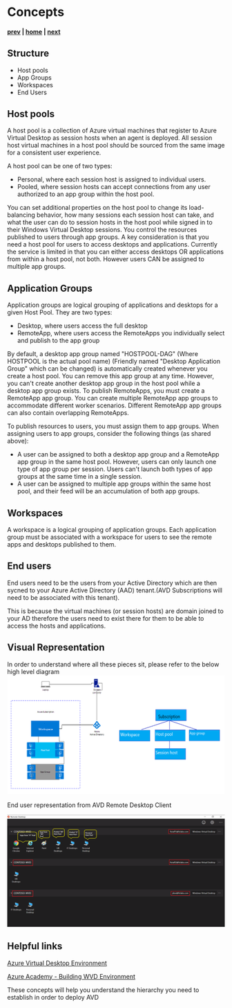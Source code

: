 # Concepts

#### [prev](./what.md) | [home](./welcome.md)  | [next](./requirements.md)

## Structure
* Host pools
* App Groups
* Workspaces
* End Users


## Host pools
A host pool is a collection of Azure virtual machines that register to Azure Virtual Desktop as session hosts when an agent is deployed. 
All session host virtual machines in a host pool should be sourced from the same image for a consistent user experience.

A host pool can be one of two types:

* Personal, where each session host is assigned to individual users.
* Pooled, where session hosts can accept connections from any user authorized to an app group within the host pool.

You can set additional properties on the host pool to change its load-balancing behavior, how many sessions each session host can take, and what the user can do to session hosts in the host pool while signed in to their Windows Virtual Desktop sessions. You control the resources published to users through app groups.
A key consideration is that you need a host pool for users to access desktops and applications. Currently the service is limited in that you can either access desktops OR applications from within a host pool, not both. However users CAN be assigned to multiple app groups.  

## Application Groups
Application groups are logical grouping of applications and desktops for a given Host Pool. They are two types:

* Desktop, where users access the full desktop
* RemoteApp, where users access the RemoteApps you individually select and publish to the app group

By default, a desktop app group named "HOSTPOOL-DAG" (Where HOSTPOOL is the actual pool name) (Friendly named "Desktop Application Group" which can be changed) is automatically created whenever you create a host pool. You can remove this app group at any time. However, you can't create another desktop app group in the host pool while a desktop app group exists. To publish RemoteApps, you must create a RemoteApp app group. You can create multiple RemoteApp app groups to accommodate different worker scenarios. Different RemoteApp app groups can also contain overlapping RemoteApps.

To publish resources to users, you must assign them to app groups. When assigning users to app groups, consider the following things (as shared above):

* A user can be assigned to both a desktop app group and a RemoteApp app group in the same host pool. However, users can only launch one type of app group per session. Users can't launch both types of app groups at the same time in a single session.
* A user can be assigned to multiple app groups within the same host pool, and their feed will be an accumulation of both app groups.

## Workspaces
A workspace is a logical grouping of application groups. 
Each application group must be associated with a workspace for users to see the remote apps and desktops published to them.

## End users

End users need to be the users from your Active Directory which are then sycned to your Azure Active Directory (AAD) tenant.(AVD Subscriptions will need to be associated with this tenant). 

This is because the virtual machines (or session hosts) are domain joined to your AD therefore the users need to exist there for them to be able to access the hosts and applications.  


## Visual Representation
In order to understand where all these pieces sit, please refer to the below high level diagram
![Concept Diagram](/png/wvd-concepts-diag.png)

End user representation from AVD Remote Desktop Client

![End user view](/png/wvd-solution-end-user-view.png)

## Helpful links
[Azure Virtual Desktop Environment](https://docs.microsoft.com/en-us/azure/virtual-desktop/environment-setup)

[Azure Academy - Building WVD Environment](https://aka.ms/AzureAcademy-WVD)

These concepts will help you understand the hierarchy you need to establish in order to deploy AVD

